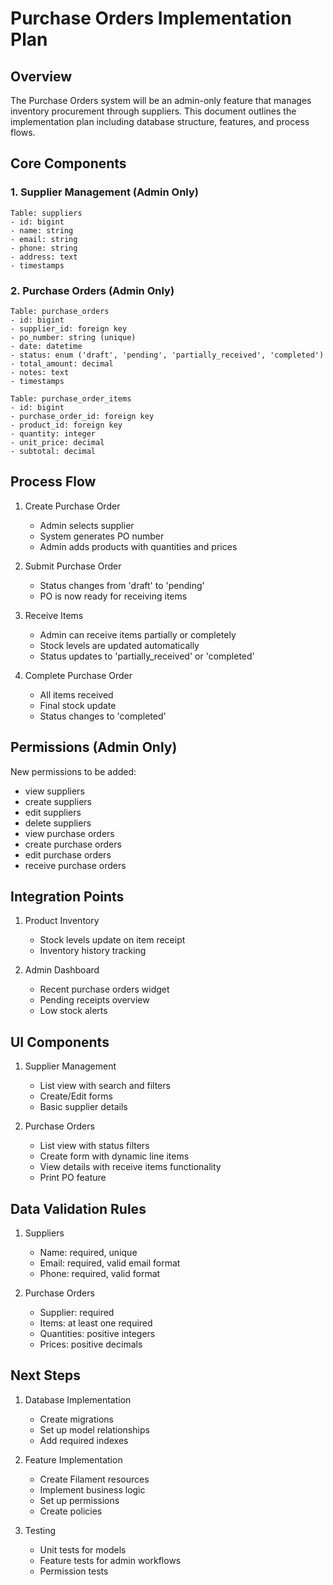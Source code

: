 # Purchase Orders Implementation Plan

## Overview
The Purchase Orders system will be an admin-only feature that manages inventory procurement through suppliers. This document outlines the implementation plan including database structure, features, and process flows.

## Core Components

### 1. Supplier Management (Admin Only)
```
Table: suppliers
- id: bigint
- name: string
- email: string
- phone: string
- address: text
- timestamps
```

### 2. Purchase Orders (Admin Only)
```
Table: purchase_orders
- id: bigint
- supplier_id: foreign key
- po_number: string (unique)
- date: datetime
- status: enum ('draft', 'pending', 'partially_received', 'completed')
- total_amount: decimal
- notes: text
- timestamps
```

```
Table: purchase_order_items
- id: bigint
- purchase_order_id: foreign key
- product_id: foreign key
- quantity: integer
- unit_price: decimal
- subtotal: decimal
```

## Process Flow

1. Create Purchase Order
   - Admin selects supplier
   - System generates PO number
   - Admin adds products with quantities and prices

2. Submit Purchase Order
   - Status changes from 'draft' to 'pending'
   - PO is now ready for receiving items

3. Receive Items
   - Admin can receive items partially or completely
   - Stock levels are updated automatically
   - Status updates to 'partially_received' or 'completed'

4. Complete Purchase Order
   - All items received
   - Final stock update
   - Status changes to 'completed'

## Permissions (Admin Only)

New permissions to be added:
- view suppliers
- create suppliers
- edit suppliers
- delete suppliers
- view purchase orders
- create purchase orders
- edit purchase orders
- receive purchase orders

## Integration Points

1. Product Inventory
   - Stock levels update on item receipt
   - Inventory history tracking

2. Admin Dashboard
   - Recent purchase orders widget
   - Pending receipts overview
   - Low stock alerts

## UI Components

1. Supplier Management
   - List view with search and filters
   - Create/Edit forms
   - Basic supplier details

2. Purchase Orders
   - List view with status filters
   - Create form with dynamic line items
   - View details with receive items functionality
   - Print PO feature

## Data Validation Rules

1. Suppliers
   - Name: required, unique
   - Email: required, valid email format
   - Phone: required, valid format

2. Purchase Orders
   - Supplier: required
   - Items: at least one required
   - Quantities: positive integers
   - Prices: positive decimals

## Next Steps

1. Database Implementation
   - Create migrations
   - Set up model relationships
   - Add required indexes

2. Feature Implementation
   - Create Filament resources
   - Implement business logic
   - Set up permissions
   - Create policies

3. Testing
   - Unit tests for models
   - Feature tests for admin workflows
   - Permission tests